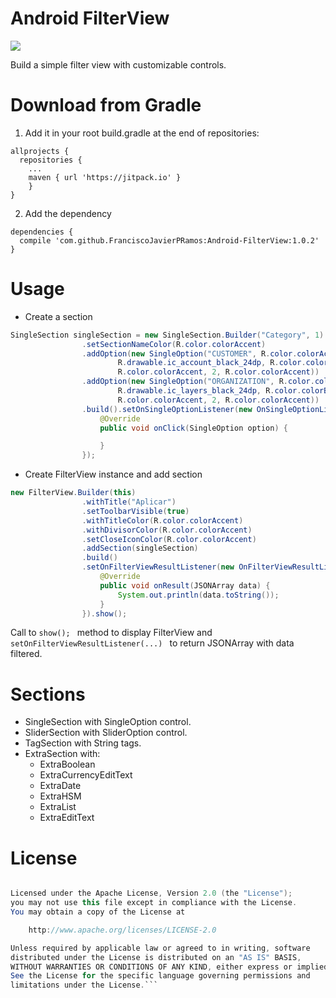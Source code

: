 # Android FilterView
[![](https://jitpack.io/v/FranciscoJavierPRamos/Android-FilterView.svg)](https://jitpack.io/#FranciscoJavierPRamos/Android-FilterView)

Build a simple filter view with customizable controls.

# Download from Gradle

1. Add it in your root build.gradle at the end of repositories:
```
allprojects {
  repositories {
    ...
    maven { url 'https://jitpack.io' }
    }
} 
```
2. Add the dependency
``` 	
dependencies {
  compile 'com.github.FranciscoJavierPRamos:Android-FilterView:1.0.2'
}
```

# Usage

* Create a section
```java
SingleSection singleSection = new SingleSection.Builder("Category", 1)
                .setSectionNameColor(R.color.colorAccent)
                .addOption(new SingleOption("CUSTOMER", R.color.colorAccent,
                        R.drawable.ic_account_black_24dp, R.color.colorBackground,
                        R.color.colorAccent, 2, R.color.colorAccent))
                .addOption(new SingleOption("ORGANIZATION", R.color.colorAccent,
                        R.drawable.ic_layers_black_24dp, R.color.colorBackground,
                        R.color.colorAccent, 2, R.color.colorAccent))
                .build().setOnSingleOptionListener(new OnSingleOptionListener() {
                    @Override
                    public void onClick(SingleOption option) {

                    }
                });
```

* Create FilterView instance and add section 
``` java
new FilterView.Builder(this)
                .withTitle("Aplicar")
                .setToolbarVisible(true)
                .withTitleColor(R.color.colorAccent)
                .withDivisorColor(R.color.colorAccent)
                .setCloseIconColor(R.color.colorAccent)
                .addSection(singleSection)
                .build()
                .setOnFilterViewResultListener(new OnFilterViewResultListener() {
                    @Override
                    public void onResult(JSONArray data) {
                        System.out.println(data.toString());
                    }
                }).show();
```
Call to ```show(); ``` method to display FilterView and ```setOnFilterViewResultListener(...) ``` to return JSONArray with data filtered.

# Sections

* SingleSection with SingleOption control.
* SliderSection with SliderOption control.
* TagSection with String tags.
* ExtraSection with:
  * ExtraBoolean
  * ExtraCurrencyEditText
  * ExtraDate
  * ExtraHSM
  * ExtraList
  * ExtraEditText
  

# License

```java Copyright [yyyy] [name of copyright owner]

Licensed under the Apache License, Version 2.0 (the "License");
you may not use this file except in compliance with the License.
You may obtain a copy of the License at

    http://www.apache.org/licenses/LICENSE-2.0

Unless required by applicable law or agreed to in writing, software
distributed under the License is distributed on an "AS IS" BASIS,
WITHOUT WARRANTIES OR CONDITIONS OF ANY KIND, either express or implied.
See the License for the specific language governing permissions and
limitations under the License.```
